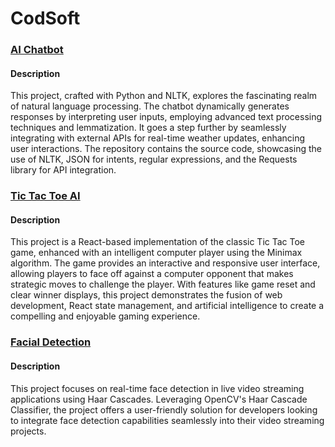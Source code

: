 # CodSoft
### [AI Chatbot](https://github.com/Disha-Baghel/CodSoft/tree/main/codsoft_taskno_1)
#### Description 
This project, crafted with Python and NLTK, explores the fascinating realm of natural language processing. The chatbot dynamically generates responses by interpreting user inputs, employing advanced text processing techniques and lemmatization. It goes a step further by seamlessly integrating with external APIs for real-time weather updates, enhancing user interactions. The repository contains the source code, showcasing the use of NLTK, JSON for intents, regular expressions, and the Requests library for API integration.
### [Tic Tac Toe AI](https://github.com/Disha-Baghel/CodSoft/tree/main/codsoft_taskno_2)
#### Description
This project is a React-based implementation of the classic Tic Tac Toe game, enhanced with an intelligent computer player using the Minimax algorithm. The game provides an interactive and responsive user interface, allowing players to face off against a computer opponent that makes strategic moves to challenge the player. With features like game reset and clear winner displays, this project demonstrates the fusion of web development, React state management, and artificial intelligence to create a compelling and enjoyable gaming experience.
### [Facial Detection](https://github.com/Disha-Baghel/CodSoft/tree/main/codsoft_taskno_5)
#### Description
This project focuses on real-time face detection in live video streaming applications using Haar Cascades. Leveraging OpenCV's Haar Cascade Classifier, the project offers a user-friendly solution for developers looking to integrate face detection capabilities seamlessly into their video streaming projects.
